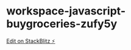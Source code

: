 # workspace-javascript-buygroceries-zufy5y

[Edit on StackBlitz ⚡️](https://stackblitz.com/edit/workspace-javascript-buygroceries-zufy5y)